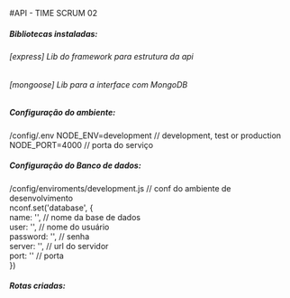#API - TIME SCRUM 02

##### Bibliotecas instaladas:

###### [express] Lib do framework para estrutura da api  
###### [mongoose] Lib para a interface com MongoDB  


##### Configuração do ambiente:  
  
/config/.env
NODE_ENV=development  // development, test or production  
NODE_PORT=4000        // porta do serviço  


##### Configuração do Banco de dados:  
  
/config/enviroments/development.js       // conf do ambiente de desenvolvimento  
nconf.set('database', {  
  name: '',      // nome da base de dados  
  user: '',      // nome do usuário  
  password: '',  // senha   
  server: '',    // url do servidor  
  port: ''       // porta  
}) 

  
  
##### Rotas criadas:

